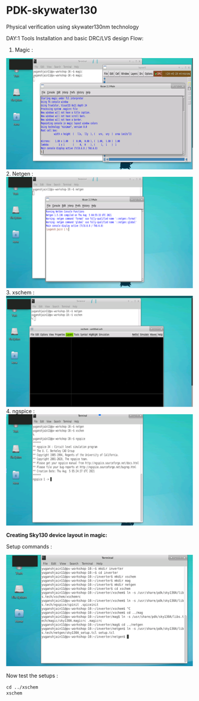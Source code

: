 # PDK-skywater130
Physical verification using skywater130nm technology

DAY:1 
Tools Installation and basic DRC/LVS design Flow:
1. Magic : 

 <img src="https://github.com/yuganshjain/PDK-skywater130/blob/c87742eb5c86f92d0cf546e4f4688c3dec49522f/Images/magic.png"  width="600" height="300">
2. Netgen :

 <img src="https://github.com/yuganshjain/PDK-skywater130/blob/4f1a5a8870308362b07e96d650d4b5f52df8c3ed/Images/netgen.png"  width="600" height="300">
3. xschem : 

 <img src="https://github.com/yuganshjain/PDK-skywater130/blob/4f1a5a8870308362b07e96d650d4b5f52df8c3ed/Images/xschem.png"  width="600" height="300">
4. ngspice : 

 <img src="https://github.com/yuganshjain/PDK-skywater130/blob/4f1a5a8870308362b07e96d650d4b5f52df8c3ed/Images/ngspice.png"  width="600" height="300">


**Creating Sky130 device layout in magic:** 

Setup commands : 

 <img src="https://github.com/yuganshjain/PDK-skywater130/blob/8dd90a986403240e2b4347749cebed52c4e35ea5/Images/magic_layout_install.png"  width="600" height="300">


Now test the setups :
```
cd ../xschem
xschem
```

